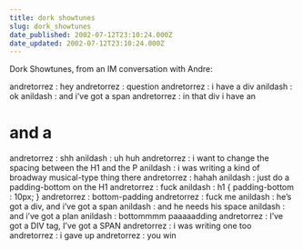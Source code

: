 ```yaml
---
title: dork showtunes
slug: dork_showtunes
date_published: 2002-07-12T23:10:24.000Z
date_updated: 2002-07-12T23:10:24.000Z
---
```


Dork Showtunes, from an IM conversation with Andre:

andretorrez : hey
andretorrez : question
andretorrez : i have a div
anildash : ok
anildash : and i’ve got a span
andretorrez : in that div i have an 

#  and a 

andretorrez : shh
anildash : uh huh
andretorrez : i want to change the spacing between the H1 and the P
anildash : i was writing a kind of broadway musical-type thing there
andretorrez : hahah
anildash : just do a padding-bottom on the H1
andretorrez : fuck
anildash : h1 { padding-bottom : 10px; }
andretorrez : bottom-padding
andretorrez : fuck me
anildash : he’s got a div, and i’ve got a span
anildash : and he needs his space
anildash : and i’ve got a plan
anildash : bottommmm paaaaadding
andretorrez : I’ve got a DIV tag, I’ve got a SPAN
andretorrez : i was writing one too
andretorrez : i gave up
andretorrez : you win
